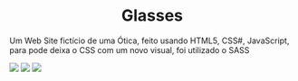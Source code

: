 <h1 align="center">Glasses</h1>

 <p>Um Web Site fictício de uma Ótica, feito usando HTML5, CSS#, JavaScript, para pode deixa o CSS com um novo visual, foi utilizado o SASS</p>
 
 
<img src="https://user-images.githubusercontent.com/68359459/141196150-c688f2eb-763a-42b2-b718-e6f311c04e3e.PNG">


<img src="https://user-images.githubusercontent.com/68359459/141196294-d6135697-3b13-47ce-81e2-4dfd15927308.PNG">

<img src="https://user-images.githubusercontent.com/68359459/141196296-aa3ec704-b655-4741-a54e-b463979ac44b.PNG">
